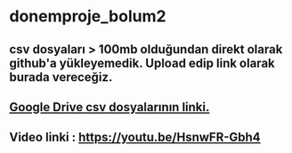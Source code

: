 # donemproje_bolum2

## csv dosyaları \> 100mb olduğundan direkt olarak github'a yükleyemedik. Upload edip link olarak burada vereceğiz. 

## [Google Drive csv dosyalarının linki.](https://drive.google.com/drive/folders/1LIdaYDNeTDQ0Gd0Wd9X6AFG_dCsSvQ4m?usp=drive_link)

## Video linki : <https://youtu.be/HsnwFR-Gbh4>
